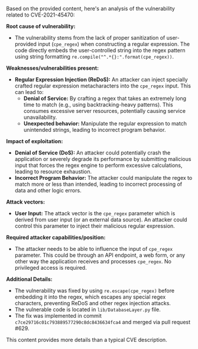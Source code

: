 Based on the provided content, here's an analysis of the vulnerability related to CVE-2021-45470:

**Root cause of vulnerability:**
- The vulnerability stems from the lack of proper sanitization of user-provided input (`cpe_regex`) when constructing a regular expression. The code directly embeds the user-controlled string into the regex pattern using string formatting `re.compile("^.*{}:".format(cpe_regex))`.

**Weaknesses/vulnerabilities present:**
- **Regular Expression Injection (ReDoS):** An attacker can inject specially crafted regular expression metacharacters into the `cpe_regex` input. This can lead to:
  - **Denial of Service:** By crafting a regex that takes an extremely long time to match (e.g., using backtracking-heavy patterns). This consumes excessive server resources, potentially causing service unavailability.
  - **Unexpected behavior:**  Manipulate the regular expression to match unintended strings, leading to incorrect program behavior.

**Impact of exploitation:**
- **Denial of Service (DoS):**  An attacker could potentially crash the application or severely degrade its performance by submitting malicious input that forces the regex engine to perform excessive calculations, leading to resource exhaustion.
- **Incorrect Program Behavior:** The attacker could manipulate the regex to match more or less than intended, leading to incorrect processing of data and other logic errors.

**Attack vectors:**
- **User Input:** The attack vector is the `cpe_regex` parameter which is derived from user input (or an external data source). An attacker could control this parameter to inject their malicious regular expression.

**Required attacker capabilities/position:**
- The attacker needs to be able to influence the input of `cpe_regex` parameter. This could be through an API endpoint, a web form, or any other way the application receives and processes `cpe_regex`. No privileged access is required.

**Additional Details:**
- The vulnerability was fixed by using `re.escape(cpe_regex)` before embedding it into the regex, which escapes any special regex characters, preventing ReDoS and other regex injection attacks.
- The vulnerable code is located in `lib/DatabaseLayer.py` file.
- The fix was implemented in commit `c7ce29716c01c793889577290c8dc8436634fca4` and merged via pull request #629.

This content provides more details than a typical CVE description.